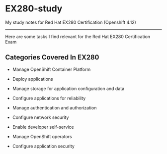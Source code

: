 # EX280-study
My study notes for Red Hat EX280 Certification (Openshift 4.12)

---

Here are some tasks I find relevant for the Red Hat EX280 Certification Exam

## Categories Covered In EX280

- Manage OpenShift Container Platform 

- Deploy applications 

- Manage storage for application configuration and data 

- Configure applications for reliability 

- Manage authentication and authorization

- Configure network security

- Enable developer self-service

- Manage OpenShift operators

- Configure application security
